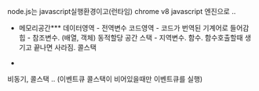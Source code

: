 node.js는 javascript실행환경이고(런타임) chrome v8 javascript 엔진으로 ..

- 메모리공간***
데이터영역 - 전역변수
코드영역 - 코드가 번역된 기계어로 들어감
힙 - 참조변수. (배열, 객체) 동적할당 공간
스택 - 지역변수. 함수. 함수호출할때 생기고 끝나면 사라짐. 콜스택
+
비동기, 콜스택 ..
(이벤트큐 콜스택이 비어있을때만 이벤트큐를 실행)

 